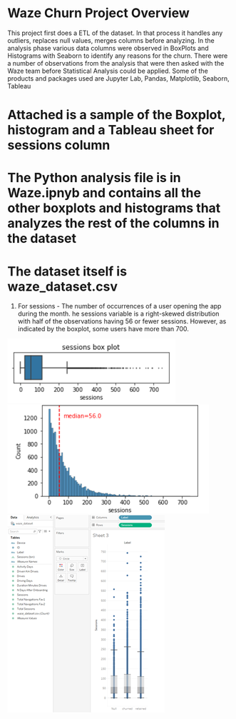 # Waze Churn Project Overview 
This project first does a ETL of the dataset. In that process it handles any outliers, replaces null values, merges columns before analyzing. In the analysis phase various data columns were observed in BoxPlots and Histograms with Seaborn to identify any reasons for the churn. There were a number of observations from the analysis that were then asked with the Waze team before Statistical Analysis could be applied. Some of the products and packages used are Jupyter Lab, Pandas, Matplotlib, Seaborn, Tableau



# Attached is a sample of the Boxplot, histogram and a Tableau sheet for sessions column
# The Python analysis file is in Waze.ipnyb and contains all the other boxplots and histograms that analyzes the rest of the columns in the dataset
# The dataset itself is waze_dataset.csv
1. For sessions - The number of occurrences of a user opening the app during the month. he sessions variable is a right-skewed distribution with half of the observations having 56 or fewer sessions. However, as indicated by the boxplot, some users have more than 700.
   
![](https://github.com/mpaturi/python_tableau/blob/main/images/sessions-boxplot.png?raw=true)
![](https://github.com/mpaturi/python_tableau/blob/main/images/sessions-histogram.png?raw=true)
![](https://github.com/mpaturi/python_tableau/blob/main/images/TableauBoxPlot-Sessions.png?raw=true)
